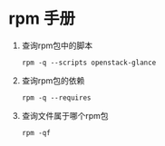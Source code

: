 # rpm 手册

1. 查询rpm包中的脚本

    ```shell
    rpm -q --scripts openstack-glance
    ```

2. 查询rpm包的依赖

    ```shell
    rpm -q --requires
    ```

3. 查询文件属于哪个rpm包

    ```shell
    rpm -qf
    ```
